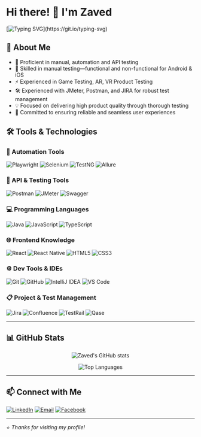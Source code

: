 # Hi there! 👋 I'm Zaved
[![Typing SVG](https://readme-typing-svg.herokuapp.com?font=Fira+Code&pause=1000&width=435&lines=Software+QA+Engineer;%F0%9F%A7%A0+Driven+by+logic;%E2%9A%A1Powered+by+curiosity;Obsessed+with+quality.)](https://git.io/typing-svg)
## 🚀 About Me

- 🔭 Proficient in manual, automation and API testing  
- 🧠 Skilled in manual testing—functional and non-functional for Android & iOS
- ⚡ Experienced in Game Testing, AR, VR Product Testing
- 🛠️ Experienced with JMeter, Postman, and JIRA for robust test management 
- 💡 Focused on delivering high product quality through thorough testing
- 🎯 Committed to ensuring reliable and seamless user experiences


## 🛠️ Tools & Technologies

### 🔧 Automation Tools  
![Playwright](https://img.shields.io/badge/Playwright-2EC866?style=for-the-badge&logo=playwright&logoColor=white)  ![Selenium](https://img.shields.io/badge/Selenium-43B02A?style=for-the-badge&logo=selenium&logoColor=white)  ![TestNG](https://img.shields.io/badge/TestNG-FF8C00?style=for-the-badge&logo=testng&logoColor=white)  ![Allure](https://img.shields.io/badge/Allure-3980F6?style=for-the-badge&logo=allure&logoColor=white)

### 🧪 API & Testing Tools  
![Postman](https://img.shields.io/badge/Postman-FF6C37?style=for-the-badge&logo=postman&logoColor=white)  ![JMeter](https://img.shields.io/badge/Apache%20JMeter-D22128?style=for-the-badge&logo=apachespark&logoColor=white)  ![Swagger](https://img.shields.io/badge/Swagger-85EA2D?style=for-the-badge&logo=swagger&logoColor=black)

### 💻 Programming Languages  
![Java](https://img.shields.io/badge/Java-007396?style=for-the-badge&logo=java&logoColor=white)  ![JavaScript](https://img.shields.io/badge/JavaScript-F7DF1E?style=for-the-badge&logo=javascript&logoColor=black)  ![TypeScript](https://img.shields.io/badge/TypeScript-3178C6?style=for-the-badge&logo=typescript&logoColor=white)

### 🌐 Frontend Knowledge  
![React](https://img.shields.io/badge/React-20232A?style=for-the-badge&logo=react&logoColor=61DAFB)  ![React Native](https://img.shields.io/badge/React%20Native-61DAFB?style=for-the-badge&logo=react&logoColor=white)  ![HTML5](https://img.shields.io/badge/HTML5-E34F26?style=for-the-badge&logo=html5&logoColor=white)  ![CSS3](https://img.shields.io/badge/CSS3-1572B6?style=for-the-badge&logo=css3&logoColor=white)

### ⚙️ Dev Tools & IDEs  
![Git](https://img.shields.io/badge/Git-F05032?style=for-the-badge&logo=git&logoColor=white)  ![GitHub](https://img.shields.io/badge/GitHub-181717?style=for-the-badge&logo=github&logoColor=white)  ![IntelliJ IDEA](https://img.shields.io/badge/IntelliJ%20IDEA-000000?style=for-the-badge&logo=intellijidea&logoColor=white)  ![VS Code](https://img.shields.io/badge/VS%20Code-007ACC?style=for-the-badge&logo=visualstudiocode&logoColor=white)

### 📋 Project & Test Management  
![Jira](https://img.shields.io/badge/Jira-0052CC?style=for-the-badge&logo=jira&logoColor=white)  ![Confluence](https://img.shields.io/badge/Confluence-172B4D?style=for-the-badge&logo=confluence&logoColor=white)  ![TestRail](https://img.shields.io/badge/TestRail-2C3E50?style=for-the-badge&logoColor=white)  ![Qase](https://img.shields.io/badge/Qase-0097A7?style=for-the-badge&logo=data:image/svg+xml;base64,PHN2ZyB4bWxucz0naHR0cDovL3d3dy53My5vcmcvMjAwMC9zdmcnIHdpZHRoPScxNScgaGVpZ2h0PScxNScgdmlld0JveD0nMCAwIDE1IDE1Jz48cGF0aCBkPSdNNy41IDBjNC4xNDQgMCA3LjUgMy4zNTYgNy41IDcuNSAwIC40NjgtLjA0NCAuOTI0LS4xMyAxLjM3NC0uMDQgLjE5LS4xNzIuMzUyLS4zNDcuNDI2bC00LjMzMyAxLjgzNGExIDEgMCAwIDEtLjc2IDBsLTQuMzMzLTEuODM0YTIgMiAwIDAgMS0uMzQ3LS40MjZDMS45NDQgOC40MjQgMS45IDcuOTY4IDEuOSA3LjVDOCAwIDAuNSAzLjM1NiAwLjUgNy41UzMuODU2IDE1IDcuNSAxNWM0LjE0NCAwIDcuNS0zLjM1NiA3LjUtNy41UzExLjY0NCAwIDcuNSAwWicgZmlsbD0nI2ZmZicvPjwvc3ZnPg==&logoColor=white)

---

## 📊 GitHub Stats

<p align="center">
  <img src="https://github-readme-stats.vercel.app/api?username=Zaved101&show_icons=true&theme=radical" alt="Zaved's GitHub stats" />
</p>
<p align="center">
  <img src="https://github-readme-stats.vercel.app/api/top-langs/?username=Zaved101&layout=compact&theme=radical" alt="Top Languages" />
</p>

---

## 📫 Connect with Me

[![LinkedIn](https://img.shields.io/badge/-LinkedIn-0077B5?style=for-the-badge&logo=linkedin&logoColor=white)](https://linkedin.com/in/zaved101)  [![Email](https://img.shields.io/badge/-Email-EA4335?style=for-the-badge&logo=gmail&logoColor=white)](mailto:zabed101@yahoo.com) [![Facebook](https://img.shields.io/badge/Facebook-1877F2?style=for-the-badge&logo=facebook&logoColor=white)](https://www.facebook.com/yourusername)

---

⭐️ *Thanks for visiting my profile!*

